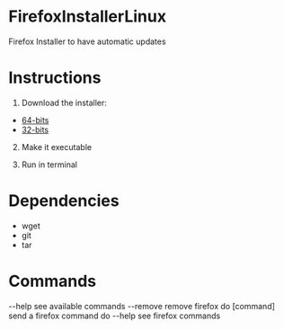 # FirefoxInstallerLinux
Firefox Installer to have automatic updates

# Instructions

1. Download the installer:
- [64-bits](https://github.com/Can202/FirefoxInstallerLinux/releases/download/v0.1/firefox_installer_64)
- [32-bits](https://github.com/Can202/FirefoxInstallerLinux/releases/download/v0.1/firefox_installer_32)

2. Make it executable

3. Run in terminal

# Dependencies

- wget
- git
- tar

# Commands
--help        see available commands
--remove      remove firefox
do [command]  send a firefox command
do --help     see firefox commands
